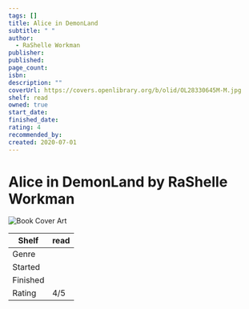 ```yaml
---
tags: []
title: Alice in DemonLand
subtitle: " "
author:
  - RaShelle Workman
publisher: 
published: 
page_count: 
isbn: 
description: ""
coverUrl: https://covers.openlibrary.org/b/olid/OL28330645M-M.jpg
shelf: read
owned: true
start_date: 
finished_date: 
rating: 4
recommended_by: 
created: 2020-07-01
---
```


# Alice in DemonLand by RaShelle Workman

![Book Cover Art](https://covers.openlibrary.org/b/olid/OL28330645M-M.jpg)

| Shelf | read |
| --- | --- |
| Genre |  |
| Started |  |
| Finished |  |
| Rating | 4/5 |

